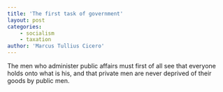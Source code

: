 ```yaml
---
title: 'The first task of government'
layout: post
categories:
    - socialism
    - taxation
author: 'Marcus Tullius Cicero'
---
```


The men who administer public affairs must first of all see that everyone holds onto what is his, and that private men are never deprived of their goods by public men.